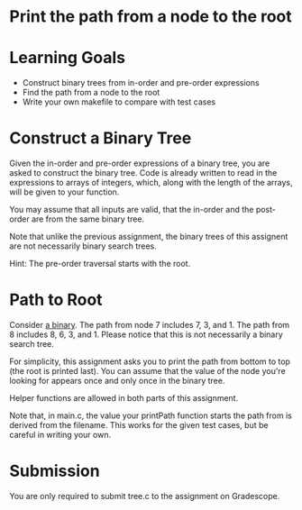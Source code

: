 # Print the path from a node to the root

Learning Goals
==============

* Construct binary trees from in-order and pre-order expressions
* Find the path from a node to the root
* Write your own makefile to compare with test cases

Construct a Binary Tree
=======================

Given the in-order and pre-order expressions of a binary tree, you are asked to construct the binary tree.  Code is already written to read in the expressions to arrays of integers, which, along with the length of the arrays, will be given to your function.

You may assume that all inputs are valid, that the in-order and the post-order are from the same binary tree.

Note that unlike the previous assignment, the binary trees of this assignent are not necessarily binary search trees.

Hint:  The pre-order traversal starts with the root.

Path to Root
============

Consider [a
binary](https://i1.wp.com/www.techiedelight.com/wp-content/uploads/Root-To-Leaf-Paths.png?resize=323%2C338&ssl=1). The
path from node 7 includes 7, 3, and 1. The path from 8 includes 8, 6,
3, and 1. Please notice that this is not necessarily a binary search
tree.

For simplicity, this assignment asks you to print the path from bottom to top (the root is printed last).  You can assume that the value of the node you're looking for appears once and only once in the binary tree.

Helper functions are allowed in both parts of this assignment.

Note that, in main.c, the value your printPath function starts the path from is derived from the filename.  This works for the given test cases, but be careful in writing your own.

Submission
==========

You are only required to submit tree.c to the assignment on Gradescope.
